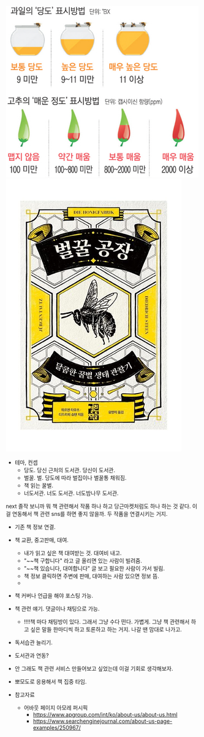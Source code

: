 ![alt text](image-2.png)
![alt text](image-3.png)

- 테마, 컨셉
  - 당도. 당신 근처의 도서관. 당신이 도서관.
  - 벌꿀. 벌. 당도에 따라 벌집이나 벌꿀통 채워짐.
  - 책 읽는 꿀벌.
  - 너도서관. 너도 도서관. 너도밤나무 도서관.

next 졸작
보니까 뭐 책 관련해서 작품 하나 하고 당근마켓처럼도 하나 하는 것 같다. 이걸 연동해서 책 관련 sns를 하면 좋지 않을까. 두 작품을 연결시키는 거지. 
- 기존 책 정보 연결.
- 책 교환, 중고판매, 대여.
  - 내가 읽고 싶은 책 대여받는 것. 대여비 내고.
  - "~~책 구합니다" 라고 글 올리면 있는 사람이 빌려줌.
  - "~~책 있습니다, 대여합니다" 글 보고 필요한 사람이 가서 빌림. 
  - 책 정보 클릭하면 주변에 판매, 대여하는 사람 있으면 정보 뜸.
  - 
- 책 커버나 언급을 해야 포스팅 가능. 
- 책 관련 얘기. 댓글이나 채팅으로 가능. 
  - !!!!책 마다 채팅방이 있다. 그래서 그냥 수다 떤다. 가볍게. 그냥 책 관련해서 하고 싶은 말들 한마디씩 하고 토론하고 하는 거지. 나갈 땐 맘대로 나가고. 
- 독서습관 늘리기.
- 도서관과 연동?
- 안 그래도 책 관련 서비스 만들어보고 싶었는데 이걸 기회로 생각해보자. 
- 뽀모도로 응용해서 책 집중 타임.

- 참고자료
  - 어바웃 페이지 아모레 퍼시픽
    - https://www.apgroup.com/int/ko/about-us/about-us.html
    - https://www.searchenginejournal.com/about-us-page-examples/250967/  
